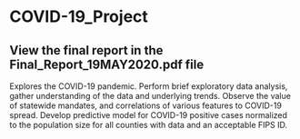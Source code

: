 # COVID-19_Project

## View the final report in the Final_Report_19MAY2020.pdf file

Explores the COVID-19 pandemic.
Perform brief exploratory data analysis, gather understanding of the data and underlying trends. Observe the value of statewide mandates, and correlations of various features to COVID-19 spread.
Develop predictive model for COVID-19 positive cases normalized to the population size for all counties with data and an acceptable FIPS ID.
